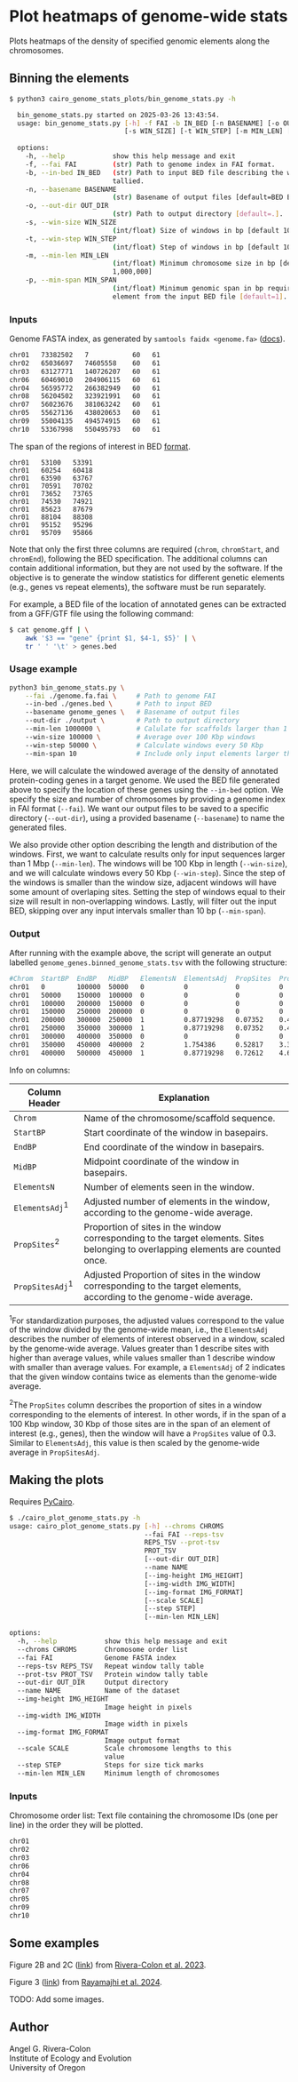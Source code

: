 # Plot heatmaps of genome-wide stats

Plots heatmaps of the density of specified genomic elements along the chromosomes.

## Binning the elements

```sh
$ python3 cairo_genome_stats_plots/bin_genome_stats.py -h

  bin_genome_stats.py started on 2025-03-26 13:43:54.
  usage: bin_genome_stats.py [-h] -f FAI -b IN_BED [-n BASENAME] [-o OUT_DIR] 
                             [-s WIN_SIZE] [-t WIN_STEP] [-m MIN_LEN] [-p MIN_SPAN]
  
  options:
    -h, --help            show this help message and exit
    -f, --fai FAI         (str) Path to genome index in FAI format.
    -b, --in-bed IN_BED   (str) Path to input BED file describing the windows to be 
                          tallied.
    -n, --basename BASENAME
                          (str) Basename of output files [default=BED Basename].
    -o, --out-dir OUT_DIR
                          (str) Path to output directory [default=.].
    -s, --win-size WIN_SIZE
                          (int/float) Size of windows in bp [default 100,000].
    -t, --win-step WIN_STEP
                          (int/float) Step of windows in bp [default 10,000].
    -m, --min-len MIN_LEN
                          (int/float) Minimum chromosome size in bp [default 
                          1,000,000]
    -p, --min-span MIN_SPAN
                          (int/float) Minimum genomic span in bp required to keep an 
                          element from the input BED file [default=1].
```

### Inputs

Genome FASTA index, as generated by `samtools faidx <genome.fa>` 
([docs](http://www.htslib.org/doc/samtools-faidx.html)).

```sh
chr01   73382502   7           60   61
chr02   65036697   74605558    60   61
chr03   63127771   140726207   60   61
chr06   60469010   204906115   60   61
chr04   56595772   266382949   60   61
chr08   56204502   323921991   60   61
chr07   56023676   381063242   60   61
chr05   55627136   438020653   60   61
chr09   55004135   494574915   60   61
chr10   53367998   550495793   60   61
```

The span of the regions of interest in BED 
[format](https://genome.ucsc.edu/FAQ/FAQformat.html).

```
chr01   53100   53391
chr01   60254   60418
chr01   63590   63767
chr01   70591   70702
chr01   73652   73765
chr01   74530   74921
chr01   85623   87679
chr01   88104   88308
chr01   95152   95296
chr01   95709   95866
```

Note that only the first three columns are required (`chrom`, `chromStart`, and `chromEnd`), 
following the BED specification. The additional columns can contain additional information, 
but they are not used by the software. If the objective is to generate the window statistics 
for different genetic elements (e.g., genes vs repeat elements), the software must be run 
separately.

For example, a BED file of the location of annotated genes can be extracted from a GFF/GTF 
file using the following command:

```sh
$ cat genome.gff | \
    awk '$3 == "gene" {print $1, $4-1, $5}' | \
    tr ' ' '\t' > genes.bed
```

### Usage example

```sh
python3 bin_genome_stats.py \
    --fai ./genome.fa.fai \     # Path to genome FAI
    --in-bed ./genes.bed \      # Path to input BED
    --basename genome_genes \   # Basename of output files
    --out-dir ./output \        # Path to output directory
    --min-len 1000000 \         # Calulate for scaffolds larger than 1 Mbp
    --win-size 100000 \         # Average over 100 Kbp windows
    --win-step 50000 \          # Calculate windows every 50 Kbp
    --min-span 10               # Include only input elements larger than 10 bp
```

Here, we will calculate the windowed average of the density of annotated protein-coding 
genes in a target genome. We used the BED file generated above to specify the location of 
these genes using the `--in-bed` option. We specify the size and number of chromosomes by 
providing a genome index in FAI format (`--fai`). We want our output files to be saved to 
a specific directory (`--out-dir`), using a provided basename (`--basename`) to name the 
generated files.

We also provide other option describing the length and distribution of the windows. First,
we want to calculate results only for input sequences larger than 1 Mbp (`--min-len`). The 
windows will be 100 Kbp in length (`--win-size`), and we will calculate windows every 50 
Kbp (`--win-step`). Since the step of the windows is smaller than the window size, adjacent 
windows will have some amount of overlaping sites. Setting the step of windows equal to 
their size will result in non-overlapping windows. Lastly, will filter out the input BED,
skipping over any input intervals smaller than 10 bp (`--min-span`).

### Output

After running with the example above, the script will generate an output labelled 
`genome_genes.binned_genome_stats.tsv` with the following structure:

```sh
#Chrom  StartBP  EndBP   MidBP   ElementsN  ElementsAdj  PropSites  PropSitesAdj
chr01   0        100000  50000   0          0            0          0
chr01   50000    150000  100000  0          0            0          0
chr01   100000   200000  150000  0          0            0          0
chr01   150000   250000  200000  0          0            0          0
chr01   200000   300000  250000  1          0.87719298   0.07352    0.46886998
chr01   250000   350000  300000  1          0.87719298   0.07352    0.46886998
chr01   300000   400000  350000  0          0            0          0
chr01   350000   450000  400000  2          1.754386     0.52817    3.3683767
chr01   400000   500000  450000  1          0.87719298   0.72612    4.6307925
```

Info on columns:

| Column Header   | Explanation |
| --------------- | ----------- |
| `Chrom`         | Name of the chromosome/scaffold sequence. |
| `StartBP`       | Start coordinate of the window in basepairs. |
| `EndBP`         | End coordinate of the window in basepairs. |
| `MidBP`         | Midpoint coordinate of the window in basepairs. |
| `ElementsN`     | Number of elements seen in the window. |
| `ElementsAdj`<sup>1</sup> | Adjusted number of elements in the window, according to the genome-wide average. |
| `PropSites`<sup>2</sup> | Proportion of sites in the window corresponding to the target elements. Sites belonging to overlapping elements are counted once. |
| `PropSitesAdj`<sup>1</sup> | Adjusted Proportion of sites in the window corresponding to the target elements, according to the genome-wide average. |

<sup>1</sup>For standardization purposes, the adjusted values 
correspond to the value of the window divided by the genome-wide mean, i.e., the 
`ElementsAdj` describes the number of elements of interest observed in a window,
scaled by the genome-wide average. Values greater than 1 describe sites with 
higher than average values, while values smaller than 1 describe window with smaller 
than average values. For example, a `ElementsAdj` of 2 indicates that the given 
window contains twice as elements than the genome-wide average.

<sup>2</sup>The `PropSites` column describes the proportion of sites in a window 
corresponding to the elements of interest. In other words, if in the span of a 
100 Kbp window, 30 Kbp of those sites are in the span of an element of interest 
(e.g., genes), then the window will have a `PropSites` value of 0.3. Similar to 
`ElementsAdj`, this value is then scaled by the genome-wide average in `PropSitesAdj`.

## Making the plots

Requires [PyCairo](https://pycairo.readthedocs.io/en/latest/).

```sh
$ ./cairo_plot_genome_stats.py -h
usage: cairo_plot_genome_stats.py [-h] --chroms CHROMS
                                  --fai FAI --reps-tsv
                                  REPS_TSV --prot-tsv
                                  PROT_TSV
                                  [--out-dir OUT_DIR]
                                  --name NAME
                                  [--img-height IMG_HEIGHT]
                                  [--img-width IMG_WIDTH]
                                  [--img-format IMG_FORMAT]
                                  [--scale SCALE]
                                  [--step STEP]
                                  [--min-len MIN_LEN]

options:
  -h, --help            show this help message and exit
  --chroms CHROMS       Chromosome order list
  --fai FAI             Genome FASTA index
  --reps-tsv REPS_TSV   Repeat window tally table
  --prot-tsv PROT_TSV   Protein window tally table
  --out-dir OUT_DIR     Output directory
  --name NAME           Name of the dataset
  --img-height IMG_HEIGHT
                        Image height in pixels
  --img-width IMG_WIDTH
                        Image width in pixels
  --img-format IMG_FORMAT
                        Image output format
  --scale SCALE         Scale chromosome lengths to this
                        value
  --step STEP           Steps for size tick marks
  --min-len MIN_LEN     Minimum length of chromosomes
```

### Inputs

Chromosome order list: Text file containing the chromosome IDs (one per line) in the order they will be plotted.

```sh
chr01
chr02
chr03
chr06
chr04
chr08
chr07
chr05
chr09
chr10
```

## Some examples

Figure 2B and 2C ([link](https://academic.oup.com/view-large/figure/397327756/msad029f3.tif)) from [Rivera-Colon et al. 2023](https://doi.org/10.1093/molbev/msad029).

Figure 3 ([link](https://academic.oup.com/view-large/figure/499727840/jkae267f3.jpg)) from [Rayamajhi et al. 2024](https://doi.org/10.1093/g3journal/jkae267).

TODO: Add some images.

## Author

Angel G. Rivera-Colon  
Institute of Ecology and Evolution  
University of Oregon
